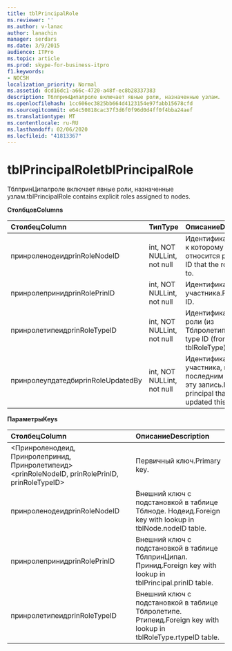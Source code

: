 ```yaml
---
title: tblPrincipalRole
ms.reviewer: ''
ms.author: v-lanac
author: lanachin
manager: serdars
ms.date: 3/9/2015
audience: ITPro
ms.topic: article
ms.prod: skype-for-business-itpro
f1.keywords:
- NOCSH
localization_priority: Normal
ms.assetid: dcd16dc1-a66c-4720-a48f-ec8b28337383
description: ТблпринЦипалроле включает явные роли, назначенные узлам.
ms.openlocfilehash: 1cc606ec3825bb664d4123154e97fabb15678cfd
ms.sourcegitcommit: e64c50818cac37f3d6f0f96d0d4ff0f4bba24aef
ms.translationtype: MT
ms.contentlocale: ru-RU
ms.lasthandoff: 02/06/2020
ms.locfileid: "41813367"
---
```

# <a name="tblprincipalrole"></a><span data-ttu-id="6436f-103">tblPrincipalRole</span><span class="sxs-lookup"><span data-stu-id="6436f-103">tblPrincipalRole</span></span>
 
<span data-ttu-id="6436f-104">ТблпринЦипалроле включает явные роли, назначенные узлам.</span><span class="sxs-lookup"><span data-stu-id="6436f-104">tblPrincipalRole contains explicit roles assigned to nodes.</span></span>
  
<span data-ttu-id="6436f-105">**Столбцов**</span><span class="sxs-lookup"><span data-stu-id="6436f-105">**Columns**</span></span>

|<span data-ttu-id="6436f-106">**Столбец**</span><span class="sxs-lookup"><span data-stu-id="6436f-106">**Column**</span></span>|<span data-ttu-id="6436f-107">**Тип**</span><span class="sxs-lookup"><span data-stu-id="6436f-107">**Type**</span></span>|<span data-ttu-id="6436f-108">**Описание**</span><span class="sxs-lookup"><span data-stu-id="6436f-108">**Description**</span></span>|
|:-----|:-----|:-----|
|<span data-ttu-id="6436f-109">принроленодеид</span><span class="sxs-lookup"><span data-stu-id="6436f-109">prinRoleNodeID</span></span>  <br/> |<span data-ttu-id="6436f-110">int, NOT NULL</span><span class="sxs-lookup"><span data-stu-id="6436f-110">int, not null</span></span>  <br/> |<span data-ttu-id="6436f-111">Идентификатор узла, к которому относится роль.</span><span class="sxs-lookup"><span data-stu-id="6436f-111">Node ID that the role applies to.</span></span>  <br/> |
|<span data-ttu-id="6436f-112">принролепринид</span><span class="sxs-lookup"><span data-stu-id="6436f-112">prinRolePrinID</span></span>  <br/> |<span data-ttu-id="6436f-113">int, NOT NULL</span><span class="sxs-lookup"><span data-stu-id="6436f-113">int, not null</span></span>  <br/> |<span data-ttu-id="6436f-114">Идентификатор участника.</span><span class="sxs-lookup"><span data-stu-id="6436f-114">Principal ID.</span></span>  <br/> |
|<span data-ttu-id="6436f-115">принролетипеид</span><span class="sxs-lookup"><span data-stu-id="6436f-115">prinRoleTypeID</span></span>  <br/> |<span data-ttu-id="6436f-116">int, NOT NULL</span><span class="sxs-lookup"><span data-stu-id="6436f-116">int, not null</span></span>  <br/> |<span data-ttu-id="6436f-117">Идентификатор типа роли (из Тблролетипе).</span><span class="sxs-lookup"><span data-stu-id="6436f-117">Role type ID (from tblRoleType).</span></span>  <br/> |
|<span data-ttu-id="6436f-118">принролеупдатедби</span><span class="sxs-lookup"><span data-stu-id="6436f-118">prinRoleUpdatedBy</span></span>  <br/> |<span data-ttu-id="6436f-119">int, NOT NULL</span><span class="sxs-lookup"><span data-stu-id="6436f-119">int, not null</span></span>  <br/> |<span data-ttu-id="6436f-120">Идентификатор участника, который последним обновил эту запись.</span><span class="sxs-lookup"><span data-stu-id="6436f-120">ID of the principal that last updated this entry.</span></span>  <br/> |
   
<span data-ttu-id="6436f-121">**Параметры**</span><span class="sxs-lookup"><span data-stu-id="6436f-121">**Keys**</span></span>

|<span data-ttu-id="6436f-122">**Столбец**</span><span class="sxs-lookup"><span data-stu-id="6436f-122">**Column**</span></span>|<span data-ttu-id="6436f-123">**Описание**</span><span class="sxs-lookup"><span data-stu-id="6436f-123">**Description**</span></span>|
|:-----|:-----|
|<span data-ttu-id="6436f-124">\<Принроленодеид, Принролепринид, Принролетипеид\></span><span class="sxs-lookup"><span data-stu-id="6436f-124">\<prinRoleNodeID, prinRolePrinID, prinRoleTypeID\></span></span>  <br/> |<span data-ttu-id="6436f-125">Первичный ключ.</span><span class="sxs-lookup"><span data-stu-id="6436f-125">Primary key.</span></span>  <br/> |
|<span data-ttu-id="6436f-126">принроленодеид</span><span class="sxs-lookup"><span data-stu-id="6436f-126">prinRoleNodeID</span></span>  <br/> |<span data-ttu-id="6436f-127">Внешний ключ с подстановкой в таблице Тблноде. Нодеид.</span><span class="sxs-lookup"><span data-stu-id="6436f-127">Foreign key with lookup in tblNode.nodeID table.</span></span>  <br/> |
|<span data-ttu-id="6436f-128">принролепринид</span><span class="sxs-lookup"><span data-stu-id="6436f-128">prinRolePrinID</span></span>  <br/> |<span data-ttu-id="6436f-129">Внешний ключ с подстановкой в таблице ТблпринЦипал. Принид.</span><span class="sxs-lookup"><span data-stu-id="6436f-129">Foreign key with lookup in tblPrincipal.prinID table.</span></span>  <br/> |
|<span data-ttu-id="6436f-130">принролетипеид</span><span class="sxs-lookup"><span data-stu-id="6436f-130">prinRoleTypeID</span></span>  <br/> |<span data-ttu-id="6436f-131">Внешний ключ с подстановкой в таблице Тблролетипе. Ртипеид.</span><span class="sxs-lookup"><span data-stu-id="6436f-131">Foreign key with lookup in tblRoleType.rtypeID table.</span></span>  <br/> |
   

